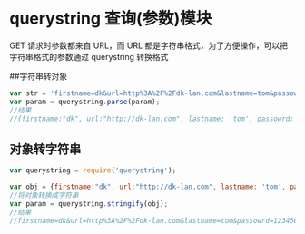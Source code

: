 # querystring 查询(参数)模块
GET 请求时参数都来自 URL，而 URL 都是字符串格式，为了方便操作，可以把字符串格式的参数通过 querystring 转换格式

##字符串转对象
```javascript
var str = 'firstname=dk&url=http%3A%2F%2Fdk-lan.com&lastname=tom&passowrd=123456';
var param = querystring.parse(param);
//结果
//{firstname:"dk", url:"http://dk-lan.com", lastname: 'tom', passowrd: 123456};
```

## 对象转字符串
```javascript
var querystring = require('querystring');

var obj = {firstname:"dk", url:"http://dk-lan.com", lastname: 'tom', passowrd: 123456};
//将对象转换成字符串
var param = querystring.stringify(obj);
//结果
//firstname=dk&url=http%3A%2F%2Fdk-lan.com&lastname=tom&passowrd=123456
```